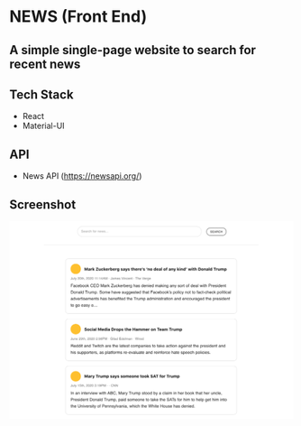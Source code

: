 
# NEWS (Front End)

## A simple single-page website to search for recent news

## Tech Stack
 - React
 - Material-UI

## API
 - News API (https://newsapi.org/)

## Screenshot
![](newsapp.png)
